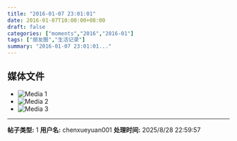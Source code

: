 ```yaml
---
title: "2016-01-07 23:01:01"
date: 2016-01-07T10:00:00+08:00
draft: false
categories: ["moments","2016","2016-01"]
tags: ["朋友圈","生活记录"]
summary: "2016-01-07 23:01:01..."
---
```


## 媒体文件

- ![Media 1](/Moments/photos/2016-01-07/201601072301010.jpg)
- ![Media 2](/Moments/photos/2016-01-07/201601072301011.jpg)
- ![Media 3](/Moments/photos/2016-01-07/201601072301012.jpg)

---

**帖子类型:** 1
**用户名:** chenxueyuan001
**处理时间:** 2025/8/28 22:59:57